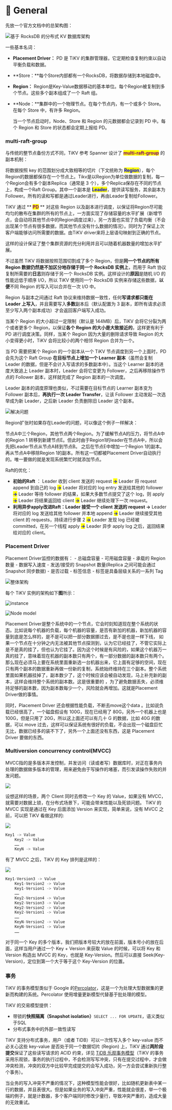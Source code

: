 # 🥳 General

先放一个官方文档中的总架构图：

![基于 RocksDB 的分布式 KV 数据库架构](<../../.gitbook/assets/image (2) (2).png>)

一些基本名词：

* **Placement Driver：** PD 是 TiKV 的集群管理器，它定期检查复制约束以自动平衡负载和数据。
* **Store：**每个Store内部都有一个RocksDB，将数据存储到本地磁盘中。
* **Region：** Region是Key-Value数据移动的基本单位。每个Region被复制到多个节点。这些多个副本组成了一个 Raft 组。
*   **Node：**集群中的一个物理节点。在每个节点内，有一个或多个 Store。在每个 Store 中，有许多 Region。

    当一个节点启动时，Node、Store 和 Region 的元数据都会记录到 PD 中。每个 Region 和 Store 的状态都会定期上报给 PD。

### **multi-raft-group**

与传统的整节点备份方式不同，TiKV 参考 Spanner 设计了 <mark style="color:purple;">**multi-raft-group**</mark> 的副本机制：

将数据按照 key 的范围划分成大致相等的切片（下文统称为 <mark style="color:blue;">**Region**</mark>），每个Region的数据都保存在一个节点上。Tikv是以Region为单位做数据的复制，每一个Region会有多个副本Replica（通常是 3 个），多个Replica保存在不同的节点上，构成一个Raft Group。其中一个副本是 <mark style="color:blue;">**Leader**</mark>，提供读写服务，其余副本为Follower。所有的读和写都是通过Leader进行，再由Leader复制给Follower。

TiKV 通过 ** **<mark style="color:purple;">**PD**</mark>** ** 对这些 Region 以及副本进行调度，以保证将Region尽可能均匀的散布在集群的所有的节点上，一方面实现了存储容量的水平扩展（新增节点，会自动将其他节点中的Region调度过来），另一方面也实现了负载均衡（不会出现某个节点有很多数据，而其他节点没有什么数据的情况）。同时为了保证上次客户端能够访问所需要的数据。由TiKV driver来将上层语句映射到正确的节点。

这样的设计保证了整个集群资源的充分利用并且可以随着机器数量的增加水平扩展。

不过虽然 TiKV 将数据按照范围切割成了多个 Region，但是**同一个节点的所有 Region 数据仍然是不加区分地存储于同一个 RocksDB 实例上**，而用于 Raft 协议复制所需要的**日志**则存储于另一个 RocksDB 实例。这样设计的**原因**是随机 I/O 的性能远低于顺序 I/O，所以 TiKV 使用同一个 RocksDB 实例来存储这些数据，**以便**不同 Region 的写入可以合并在一次 I/O 中。

Region 与副本之间通过 Raft 协议来维持数据一致性，任何**写请求都只能在 Leader 上写入**，并且需要写入**多数**副本后（默认配置为 3 副本，即所有请求必须至少写入两个副本成功）才会返回客户端写入成功。

当某个 Region 的大小超过一定限制（默认是 144MB）后，TiKV 会将它分裂为两个或者更多个 Region，以保证**各个 Region 的大小是大致接近的**，这样更有利于 PD 进行调度决策。同样，当某个 Region 因为大量的删除请求导致 Region 的大小变得更小时，TiKV 会将比较小的两个相邻 Region 合并为一个。

当 PD 需要把某个 Region 的一个副本从一个 TiKV 节点调度到另一个上面时，PD 会先为这个 Raft Group **在目标节点上增加一个 Learner 副本**（虽然会复制 Leader 的数据，但是不会计入写请求的多数副本中）。当这个 Learner 副本的进度大致追上 Leader 副本时，Leader 会将它变更为 Follower，之后再移除操作节点的 Follower 副本，这样就完成了 Region 副本的一次调度。

Leader 副本的调度原理也类似，不过需要在目标节点的 Learner 副本变为 Follower 副本后，**再执行一次 Leader Transfer**，让该 Follower 主动发起一次选举成为新 Leader，之后新 Leader 负责删除旧 Leader 这个副本。

![解决问题](https://pic2.zhimg.com/v2-abe687a4a9998db8d8c8b696200978e5\_b.jpg)

Region扩张时如果存在Leader的问题，可以像这个例子一样解决：

节点A中三个Region，其他节点两个Region。为了缓解节点A的压力，将节点A中的Region 1 转移到新建节点E。但此时由于Region1的leader在节点A中，所以会先把Leader节点从节点A转到节点B。 之后在节点E中增加一个Region 1的副本。再从节点A中移除Region 1的副本。所有这一切都被Placement Driver自动执行的。唯一要做的就是发现系统繁忙时就添加节点。

Raft的优化：

* **初始的Raft** ： Leader 收到 client 发送的 request <mark style="color:blue;">**→**</mark>  Leader 将 request append 到自己的 log <mark style="color:blue;">**→**</mark> Leader 将对应的 log entry 发送给其他的 follower  <mark style="color:blue;">**→**</mark>  <mark style="color:blue;"></mark><mark style="color:blue;"></mark>  Leader 等待 follower 的结果，如果大多数节点提交了这个 log，则 apply  <mark style="color:blue;">**→**</mark>  Leader 将结果返回给 client  <mark style="color:blue;">**→**</mark>  Leader 继续处理下一次 request。
* **利用异步apply改进Raft：**Leader 接受一个 client 发送的 request <mark style="color:blue;">**→**</mark>  Leader 将对应的 log 发送给其他 follower 并本地 append <mark style="color:blue;">**→**</mark>  Leader 继续接受其他 client 的 requests，持续进行步骤 2 <mark style="color:blue;">**→**</mark>  Leader 发现 log 已经被 committed，在另一个线程 apply <mark style="color:blue;">**→**</mark>  Leader 异步 apply log 之后，返回结果给对应的 client。

### &#x20;Placement Driver

Placement Driver监控的数据有： - 总磁盘容量 - 可用磁盘容量 - 承载的 Region 数量 - 数据写入速度 - 发送/接受的 Snapshot 数量(Replica 之间可能会通过 Snapshot 同步数据) - 是否过载 - 标签信息 - 标签是具备层级关系的一系列 Tag

![整体架构](<../../.gitbook/assets/image (1) (1).png>)

每个 TiKV 实例的架构如下**图**所示：

![instance](https://tikv.org/img/tikv-instance.png)

![Node model](<../../.gitbook/assets/image (3) (1).png>)

Placement Driver是整个系统中的一个节点，它会时刻知道现在整个系统的状态。比如说每个机器的负载，每个机器的容量，是否有新加的机器，新加机器的容量到底是怎么样的，是不是可以把一部分数据挪过去，是不是也是一样下线， 如果一个节点在十分钟之内无法被其他节点探测到，认为它已经挂了，不管它实际上是不是真的挂了，但也认为它挂了。因为这个时候是有风险的，如果这个机器万一真的挂了，意味着现在机器的副本数只有两个，有一部分数据的副本数只有两个。那么现在必须马上要在系统里面重新选一台机器出来，它上面有足够的空间，现在只有两个副本的数据重新再做一份新的复制，系统始终维持在三个副本。整个系统里面如果机器挂掉了，副本数少了，这个时候应该会被自动发现，马上补充新的副本，这样会维持整个系统的副本数。这是很重要的 ，为了避免数据丢失，必须维持足够的副本数，因为副本数每少一个，风险就会再增加。这就是Placement Driver做的事情。

同时，Placement Driver 还会根据性能负载，不断去move这个data 。比如说负载已经很高了，一个磁盘假设有 100G，现在已经用了 80G，另外一个机器上也是 100G，但是只用了 20G，所以这上面还可以有几十 G 的数据，比如 40G 的数据，可以 move 过去，这样可以保证系统有很好的负载，不会出现一个磁盘巨忙无比，数据已经多的装不下了，另外一个上面还没有东西，这是 Placement Driver 要做的东西。

### Multiversion concurrency control(MVCC)

MVCC指的是多版本并发控制，并发访问（读或者写）数据库时，对正在事务内处理的数据做多版本的管理，用来避免由于写操作的堵塞，而引发读操作失败的并发问题。

![](https://pic3.zhimg.com/v2-e2d7aa78b5fb166788d4bb3b13019286\_b.jpg)

设想这样的场景，两个 Client 同时去修改一个 Key 的 Value，如果没有 MVCC，就需要对数据上锁，在分布式场景下，可能会带来性能以及死锁问题。 TiKV 的 MVCC 实现是通过在 Key 后面添加 Version 来实现，简单来说，没有 MVCC 之前，可以把 TiKV 看做这样的:

![](https://pic3.zhimg.com/v2-00fd826e0485873e69f4e5b2db6ab852\_b.jpg)

```cpp
Key1 -> Value
    Key2 -> Value
    ……
    KeyN -> Value
```

有了 MVCC 之后，TiKV 的 Key 排列是这样的：

![](https://pic2.zhimg.com/v2-a8cac90fbf78f140ce73a29dc8498719\_b.jpg)

```cpp
Key1-Version3 -> Value
    Key1-Version2 -> Value
    Key1-Version1 -> Value
    ……
    Key2-Version4 -> Value
    Key2-Version3 -> Value
    Key2-Version2 -> Value
    Key2-Version1 -> Value
    ……
    KeyN-Version2 -> Value
    KeyN-Version1 -> Value
    ……
```

对于同一个 Key 的多个版本，我们把版本号较大的放在前面，版本号小的放在后面，这样当用户通过一个 Key + Version 来获取 Value 的时候，可以将 Key 和 Version 构造出 MVCC 的 Key，也就是 Key-Version。然后可以直接 Seek(Key-Version)，定位到第一个大于等于这个 Key-Version 的位置。

### 事务

TiKV 的事务模型类似于 Google 的[Percolator](https://ai.google/research/pubs/pub36726)，这是一个为处理大型数据集的更新而构建的系统。Percolator 使用增量更新模型代替基于批处理的模型。

TiKV 的交易模型提供：

* 带锁的**快照隔离（Snapshot isolation）**`SELECT ... FOR UPDATE`，语义类似于SQL
* 分布式事务中的外部一致性读写

TiKV 支持分布式事务，用户（或者 TiDB）可以一次性写入多个 key-value 而不必关心这些 key-value 是否处于同一个数据切片 (Region) 上，TiKV 通过**两阶段提交**保证了这些读写请求的 ACID 约束，详见 [TiDB 乐观事务模型](https://docs.pingcap.com/zh/tidb/dev/optimistic-transaction)（TiKV 的事务采用乐观锁，事务的执行过程中，不会检测写写冲突，只有在提交过程中，才会做冲突检测，冲突的双方中比较早完成提交的会写入成功，另一方会尝试重新执行整个事务）。

当业务的写入冲突不严重的情况下，这种模型性能会很好，比如随机更新表中某一行的数据，并且表很大。但是如果业务的写入冲突严重，性能就会很差，举一个极端的例子，就是计数器，多个客户端同时修改少量行，导致冲突严重的，造成大量的无效重试。
